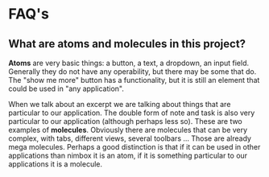 # FAQ's

## What are atoms and molecules in this project?

**Atoms** are very basic things: a button, a text, a dropdown, an input field. Generally they do not have any operability, but there may be some that do. The "show me more" button has a functionality, but it is still an element that could be used in "any application".

When we talk about an excerpt we are talking about things that are particular to our application. The double form of note and task is also very particular to our application (although perhaps less so). These are two examples of **molecules**.
Obviously there are molecules that can be very complex, with tabs, different views, several toolbars ... Those are already mega molecules.
Perhaps a good distinction is that if it can be used in other applications than nimbox it is an atom, if it is something particular to our applications it is a molecule.